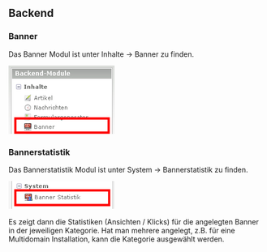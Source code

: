 ## Backend

### Banner

Das Banner Modul ist unter Inhalte -> Banner zu finden.

![Backend Banner](images/banner_de_backend_banner.jpg)

### Bannerstatistik

Das Bannerstatistik Modul ist unter System -> Bannerstatistik zu finden.

![Backend Bannerstatistik](images/banner_de_backend_bannerstatistik.jpg)

Es zeigt dann die Statistiken (Ansichten / Klicks) für die angelegten Banner
in der jeweiligen Kategorie. Hat man mehrere angelegt, z.B. für eine Multidomain
Installation, kann die Kategorie ausgewählt werden.

